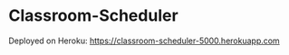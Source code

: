 # Classroom-Scheduler

Deployed on Heroku: https://classroom-scheduler-5000.herokuapp.com

<!-- To login as Admin: <br>
&nbsp; &nbsp; &nbsp; email - scheduler@gmail.com <br>
&nbsp; &nbsp; &nbsp; password - admin_sgsits -->
